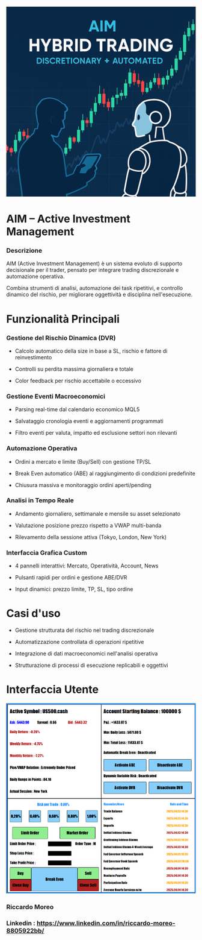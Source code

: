 ![Preview](snapshot/AIM.png)

# AIM – Active Investment Management

### Descrizione

AIM (Active Investment Management) è un sistema evoluto di supporto decisionale per il trader, pensato per integrare trading discrezionale e automazione operativa.

Combina strumenti di analisi, automazione dei task ripetitivi, e controllo dinamico del rischio, per migliorare oggettività e disciplina nell'esecuzione.

# Funzionalità Principali

### Gestione del Rischio Dinamica (DVR)

- Calcolo automatico della size in base a SL, rischio e fattore di reinvestimento

- Controlli su perdita massima giornaliera e totale

- Color feedback per rischio accettabile o eccessivo

### Gestione Eventi Macroeconomici

- Parsing real-time dal calendario economico MQL5

- Salvataggio cronologia eventi e aggiornamenti programmati

- Filtro eventi per valuta, impatto ed esclusione settori non rilevanti

### Automazione Operativa

- Ordini a mercato e limite (Buy/Sell) con gestione TP/SL

- Break Even automatico (ABE) al raggiungimento di condizioni predefinite

- Chiusura massiva e monitoraggio ordini aperti/pending

### Analisi in Tempo Reale

- Andamento giornaliero, settimanale e mensile su asset selezionato

- Valutazione posizione prezzo rispetto a VWAP multi-banda

- Rilevamento della sessione attiva (Tokyo, London, New York)

### Interfaccia Grafica Custom

- 4 pannelli interattivi: Mercato, Operatività, Account, News

- Pulsanti rapidi per ordini e gestione ABE/DVR

- Input dinamici: prezzo limite, TP, SL, tipo ordine

# Casi d'uso

- Gestione strutturata del rischio nel trading discrezionale

- Automatizzazione controllata di operazioni ripetitive

- Integrazione di dati macroeconomici nell'analisi operativa

- Strutturazione di processi di esecuzione replicabili e oggettivi

# Interfaccia Utente

![Preview](snapshot/AIM_UI.png)

### Riccardo Moreo
### Linkedin : https://www.linkedin.com/in/riccardo-moreo-8805922bb/
